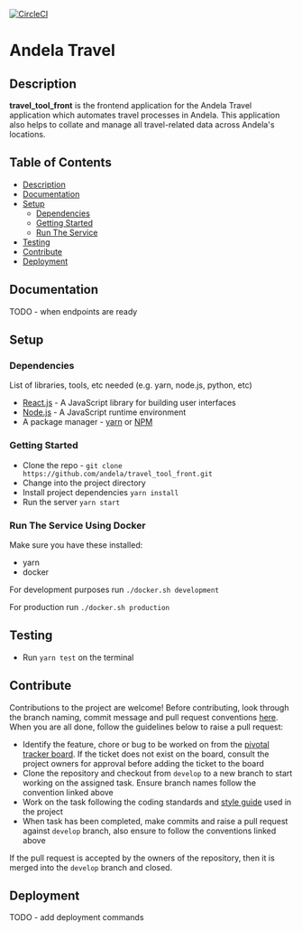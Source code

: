 [![CircleCI](https://circleci.com/gh/andela/travel_tool_front.svg?style=svg)](https://circleci.com/gh/andela/travel_tool_front)

# Andela Travel

## Description
__travel_tool_front__ is the frontend application for the Andela Travel application which automates travel processes in Andela. This application also helps to collate and manage all travel-related data across Andela's locations.

## Table of Contents
- [Description](#description)
- [Documentation](#documentation)
- [Setup](#setup)
  - [Dependencies](#dependencies)
  - [Getting Started](#getting-started)
  - [Run The Service](#run-the-service)
- [Testing](#testing)
- [Contribute](#contribute)
- [Deployment](#deployment)

## Documentation

TODO - when endpoints are ready

## Setup
### Dependencies

List of libraries, tools, etc needed (e.g. yarn, node.js, python, etc)
- [React.js](https://reactjs.org/) - A JavaScript library for building user interfaces
- [Node.js](https://nodejs.org/en/) - A JavaScript runtime environment
- A package manager - [yarn](https://yarnpkg.com/lang/en/) or [NPM](https://www.npmjs.com/)

### Getting Started
- Clone the repo - `git clone https://github.com/andela/travel_tool_front.git`
- Change into the project directory
- Install project dependencies `yarn install`
- Run the server `yarn start`

### Run The Service Using Docker

Make sure you have these installed:
- yarn
- docker

For development purposes run
`./docker.sh development`

For production run
`./docker.sh production`

## Testing

- Run `yarn test` on the terminal

## Contribute

Contributions to the project are welcome! Before contributing, look through the branch naming, commit message and pull request conventions [here](https://github.com/andela/engineering-playbook/tree/master/5.%20Developing/Conventions). When you are all done, follow the guidelines below to raise a pull request:
- Identify the feature, chore or bug to be worked on from the [pivotal tracker board](https://www.pivotaltracker.com/n/projects/2184887). If the ticket does not exist on the board, consult the project owners for approval before adding the ticket to the board
- Clone the repository and checkout from `develop` to a new branch to start working on the assigned task. Ensure branch names follow the convention linked above
- Work on the task following the coding standards and [style guide](https://github.com/airbnb/javascript) used in the project
- When task has been completed, make commits and raise a pull request against `develop` branch, also ensure to follow the conventions linked above

If the pull request is accepted by the owners of the repository, then it is merged into the `develop` branch and closed.

## Deployment

TODO - add deployment commands
